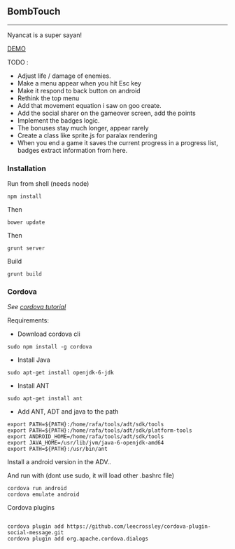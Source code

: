 ## BombTouch
----------
Nyancat is a super sayan!

[DEMO](http://rvpg.me/experiments/BombTouch/)

TODO :
- Adjust life / damage of enemies.
- Make a menu appear when you hit Esc key
- Make it respond to back button on android
- Rethink the top menu
- Add that movement equation i saw on goo create.
- Add the social sharer on the gameover screen, add the points
- Implement the badges logic.
- The bonuses stay much longer, appear rarely
- Create a class like sprite.js for paralax rendering
- When you end a game it saves the current progress in a progress list, badges extract information from here.

### Installation 

Run from shell (needs node)

````
npm install 
````
Then

````
bower update
````

Then 

```
grunt server
````
Build
````
grunt build
````

### Cordova
*See [cordova tutorial](http://coenraets.org/blog/cordova-phonegap-3-tutorial/)*

Requirements: 
- Download cordova cli
````
sudo npm install -g cordova
````
- Install Java 
````
sudo apt-get install openjdk-6-jdk
````
- Install ANT
````
sudo apt-get install ant
````
- Add ANT, ADT and java to the path 
````
export PATH=${PATH}:/home/rafa/tools/adt/sdk/tools
export PATH=${PATH}:/home/rafa/tools/adt/sdk/platform-tools
export ANDROID_HOME=/home/rafa/tools/adt/sdk/tools
export JAVA_HOME=/usr/lib/jvm/java-6-openjdk-amd64
export PATH=${PATH}:/usr/bin/ant
````

Install a android version in the ADV..

And run with (dont use sudo, it will load other .bashrc file)
````
cordova run android
cordova emulate android
`````

Cordova plugins
````

cordova plugin add https://github.com/leecrossley/cordova-plugin-social-message.git
cordova plugin add org.apache.cordova.dialogs

````


